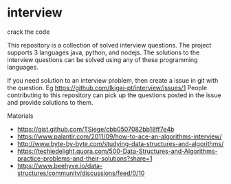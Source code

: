 # interview
crack the code

This repository is a collection of solved interview questions. The project
supports 3 languages java, python, and nodejs. The solutions to the interview
questions can be solved using any of these programming languages.

If you need solution to an interview problem, then create a issue in git with
the question. Eg https://github.com/Ikigai-pt/interview/issues/1 People contributing to this repository can pick up the questions
posted in the issue and provide solutions to them.


Materials
* https://gist.github.com/TSiege/cbb0507082bb18ff7e4b
* https://www.palantir.com/2011/09/how-to-ace-an-algorithms-interview/
* http://www.byte-by-byte.com/studying-data-structures-and-algorithms/
* https://techiedelight.quora.com/500-Data-Structures-and-Algorithms-practice-problems-and-their-solutions?share=1
* https://www.beehyve.io/data-structures/community/discussions/feed/0/10

